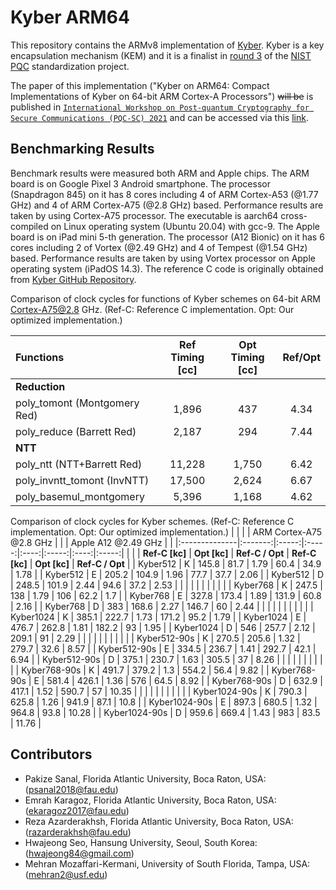 # Kyber ARM64

This repository contains the ARMv8 implementation of [Kyber](https://www.pq-crystals.org/kyber/). Kyber is a key encapsulation mechanism (KEM) and it is a finalist in [round 3](https://csrc.nist.gov/Projects/post-quantum-cryptography/round-3-submissions) of the [NIST PQC](https://csrc.nist.gov/projects/post-quantum-cryptography) standardization project.

The paper of this implementation ("Kyber on ARM64: Compact Implementations of Kyber on 64-bit ARM Cortex-A Processors") ~~will be~~ is published in [`International Workshop on Post-quantum Cryptography for Secure Communications (PQC-SC) 2021`](https://securecomm.eai-conferences.org/2021/pqc-sc/) and can be accessed via this [link](https://link.springer.com/chapter/10.1007/978-3-030-90022-9_23).

## Benchmarking Results

Benchmark results were measured both ARM and Apple chips. The ARM board is on Google Pixel 3 Android smartphone. The processor (Snapdragon 845) on it has 8 cores including 4 of ARM Cortex-A53 (@1.77 GHz) and 4 of ARM Cortex-A75 (@2.8 GHz) based. Performance results are taken by using Cortex-A75 processor. The executable is aarch64 cross-compiled on Linux operating system (Ubuntu 20.04) with gcc-9. The Apple board is on iPad mini 5-th generation. The processor (A12 Bionic) on it has 6 cores including 2 of Vortex (@2.49 GHz) and 4 of Tempest (@1.54 GHz) based. Performance results are taken by using Vortex processor on Apple operating system (iPadOS 14.3). The reference C code is originally obtained from [Kyber GitHub Repository](https://github.com/pq-crystals/kyber).

Comparison of clock cycles for functions of Kyber schemes on 64-bit ARM Cortex-A75@2.8 GHz. (Ref-C: Reference C implementation. Opt: Our optimized implementation.)

| Functions                    | Ref Timing [cc] | Opt Timing [cc] | Ref/Opt |
|:-----------------------------|:---------------:|:---------------:|:-------:|
| **Reduction**                |                 |                 |         |
| poly_tomont (Montgomery Red) | 1,896           | 437             | 4.34    |
| poly_reduce (Barrett Red)    | 2,187           | 294             | 7.44    |
| **NTT**                      |                 |                 |         |
| poly_ntt (NTT+Barrett Red)   | 11,228          | 1,750           | 6.42    |
| poly\_invntt_tomont (InvNTT)  | 17,500          | 2,624           | 6.67    |
| poly\_basemul_montgomery      | 5,396           | 1,168           | 4.62    |

Comparison of clock cycles for Kyber schemes. (Ref-C: Reference C implementation. Opt: Our optimized implementation.)
|               | | | ARM Cortex-A75 @2.8 GHz | | | Apple A12 @2.49 GHz | |
|:--------------|:-------:|:-----:|:-----:|:----:|:-----:|:----:|:-----:|
|               |         | **Ref-C [kc]** | **Opt [kc]** | **Ref-C / Opt** | **Ref-C [kc]** | **Opt [kc]** | **Ref-C / Opt** |
| Kyber512      |  K      | 145.8 | 81.7  | 1.79 | 60.4  | 34.9 | 1.78  |
| Kyber512      |  E      | 205.2 | 104.9 | 1.96 | 77.7  | 37.7 | 2.06  |
| Kyber512      |  D      | 248.5 | 101.9 | 2.44 | 94.6  | 37.2 | 2.53  |
|               |         |       |       |      |       |      |       |
| Kyber768      |  K      | 247.5 | 138   | 1.79 | 106   | 62.2 | 1.7   |
| Kyber768      |  E      | 327.8 | 173.4 | 1.89 | 131.9 | 60.8 | 2.16  |
| Kyber768      |  D      | 383   | 168.6 | 2.27 | 146.7 | 60   | 2.44  |
|               |         |       |       |      |       |      |       |
| Kyber1024     |  K      | 385.1 | 222.7 | 1.73 | 171.2 | 95.2 | 1.79  |
| Kyber1024     |  E      | 476.7 | 262.8 | 1.81 | 182.2 | 93   | 1.95  |
| Kyber1024     |  D      | 546   | 257.7 | 2.12 | 209.1 | 91   | 2.29  |
|               |         |       |       |      |       |      |       |
| Kyber512-90s  |  K      | 270.5 | 205.6 | 1.32 | 279.7 | 32.6 | 8.57  |
| Kyber512-90s  |  E      | 334.5 | 236.7 | 1.41 | 292.7 | 42.1 | 6.94  |
| Kyber512-90s  |  D      | 375.1 | 230.7 | 1.63 | 305.5 | 37   | 8.26  |
|               |         |       |       |      |       |      |       |
| Kyber768-90s  |  K      | 491.7 | 379.2 | 1.3  | 554.2 | 56.4 | 9.82  |
| Kyber768-90s  |  E      | 581.4 | 426.1 | 1.36 | 576   | 64.5 | 8.92  |
| Kyber768-90s  |  D      | 632.9 | 417.1 | 1.52 | 590.7 | 57   | 10.35 |
|               |         |       |       |      |       |      |       |
| Kyber1024-90s |  K      | 790.3 | 625.8 | 1.26 | 941.9 | 87.1 | 10.8  |
| Kyber1024-90s |  E      | 897.3 | 680.5 | 1.32 | 964.8 | 93.8 | 10.28 |
| Kyber1024-90s |  D      | 959.6 | 669.4 | 1.43 | 983   | 83.5 | 11.76 |

## Contributors
* Pakize Sanal, Florida Atlantic University, Boca Raton, USA: (psanal2018@fau.edu)
* Emrah Karagoz, Florida Atlantic University, Boca Raton, USA: (ekaragoz2017@fau.edu)
* Reza Azarderakhsh, Florida Atlantic University, Boca Raton, USA: (razarderakhsh@fau.edu)
* Hwajeong Seo, Hansung University, Seoul, South Korea: (hwajeong84@gmail.com)
* Mehran Mozaffari-Kermani, University of South Florida, Tampa, USA: (mehran2@usf.edu)
